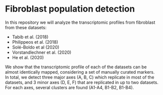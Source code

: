# Fibroblast population detection 

In this repository we will analyze the transcriptomic profiles from fibroblast from these datasets:
- Tabib et al. (2018)
- Philippeos et al. (2018)
- Solé-Boldo et al (2020)
- Vorstandlechner et al. (2020)
- He et al. (2020)

We show that the transcriptomic profile of each of the datasets can be almost identically mapped, considering a set of manually curated markers. In total, we detect 
three major axes (A, B, C) which replicate in most of the datasets, and 3 minor axes (D, E, F) that are replicated in up to two datasets. For each axes, several clusters are found (A1-A4, B1-B2, B1-B4). 

